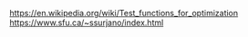 https://en.wikipedia.org/wiki/Test_functions_for_optimization
https://www.sfu.ca/~ssurjano/index.html